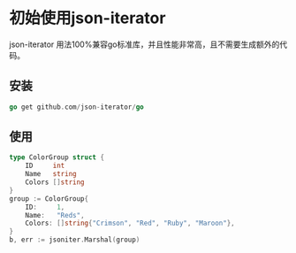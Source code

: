 # 初始使用json-iterator

json-iterator 用法100%兼容go标准库，并且性能非常高，且不需要生成额外的代码。
## 安装
```go
go get github.com/json-iterator/go
```

## 使用

```go
type ColorGroup struct {
	ID     int
	Name   string
	Colors []string
}
group := ColorGroup{
	ID:     1,
	Name:   "Reds",
	Colors: []string{"Crimson", "Red", "Ruby", "Maroon"},
}
b, err := jsoniter.Marshal(group)

```